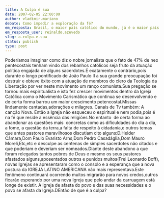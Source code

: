 ```yaml
---
title: A Culpa é sua
date: 2007-02-05 22:00:00
author: vladimir.mariano
debate: Como impedir a exploração da fé?
em_resposta: Brasil, o maior país católico do mundo, já é o maior país pentecostal. De quem é a culpa?
em_resposta_user: reinaldo.azevedo
slug: a-culpa-e-sua
status: publish 
type: post
---
```


Poderíamos imaginar como diz o nobre jornalista que o fato de 47% de neo pentecostais tenham vindo dos rebanhos católicos seja fruto da atuação política engajada de alguns sacerdotes.É exatamente o contrário,pois durante o longo pontificado de João Paulo II a sua grande preocupação foi destruir e obteve êxito com a atuação de membros do clero da Teologia da Libertação por ver neste movimento um ranço comunista.Sua pregação se tornou mais espiritualista e isto fez crescer movimentos dentro da Igreja Católica como o Movimento Carismático que continua se desenvolvendo e de certa forma barrou um maior crescimento petencostal.Missas lindamente cantadas,adorações e milagres. Canais de Tv também: A canção Nova. Então a Igreja não esqueceu o espiritual e nem podia,pois é na fé que reside a essência das religiões.No entanto  de certa forma ao abandonar as questões mais  concretas como as dificuldades do dia a dia, a fome, a questão da terra,a falta de respeito à cidadania,e outros temas que antes pastores maravilhosos discutiam cito alguns:D.Helder Câmara,Dom Paulo Evaristo Arns,Dom Pedro Casadáglia,Dom Mauro Moreli,Etc,etc e desculpe as centenas de simples sacerdotes não citados e que poderiam e deveriam ser nomeados.Diante deste abandono a que foram relegados tantos pobres de Deus e mesmo os seus pastores afastados alguns,aposentados outros e punidos muitos(Frei Leonardo Boff), novas Igrejas se apresentaram como o consolo e a esperança que a nova postura da IGREJA LATINO AMERICANA não mais representava.Este fenômeno continuará ocorrendo muitos migrarão para novos credos,outros ficarão esperando por uma nova Igreja que pelo andar da carruagem está longe de existir. A Igreja de afasta do povo e das suas necessidades e o povo se afasta da Igreja.DEntão de que é a culpa?
